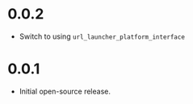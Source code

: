 # 0.0.2

- Switch to using `url_launcher_platform_interface`

# 0.0.1

- Initial open-source release.
